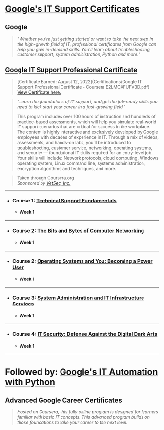 # [Google's IT Support Certificates](https://grow.google/certificates/it-support/#)
## Google

> "*Whether you’re just getting started or want to take the next step in the high-growth field of IT, professional certificates from Google can help you gain in-demand skills. You’ll learn about troubleshooting, customer
> support, system administration, Python and more.*"


## [Google IT Support Professional Certificate](https://www.coursera.org/programs/vetsec-on-demand-training-program-3azop/professional-certificates/google-it-support)

> [Certificate Earned: August 12, 2022](Certifications/Google IT Support Professional Certificate - Coursera E2LMCXFUFV3D.pdf)  
> [View Certificate here.](https://coursera.org/share/5f0277610b9aad3c20f36e55c2f91df2)  
 
> "*Learn the foundations of IT support, and get the job-ready skills you need to kick start your career in a fast-growing field.*"
>
> 
> This program includes over 100 hours of instruction and hundreds of practice-based assessments, which will help you simulate real-world IT support scenarios that are critical for success in the workplace.
> The content is highly interactive and exclusively developed by Google employees with decades of experience in IT.
> Through a mix of videos, assessments, and hands-on labs, you’ll be introduced to troubleshooting, customer service, networking, operating systems, and security — foundational IT skills required for an entry-level job.
> Your skills will include: Network protocols, cloud computing, Windows operating system, Linux command line, systems administration, encryption algorithms and techniques, and more.
>
> 


> Taken through Coursera.org  
> *Sponsored by [VetSec, Inc.](https://veteransec.org/)*  

***  

- ### **Course 1:** [Technical Support Fundamentals](https://www.coursera.org/programs/vetsec-on-demand-training-program-3azop/learn/technical-support-fundamentals?specialization=google-it-support)

  - #### Week 1

***

- ### **Course 2:** [The Bits and Bytes of Computer Networking](https://www.coursera.org/programs/vetsec-on-demand-training-program-3azop/learn/computer-networking?specialization=google-it-support)

  - #### Week 1

***
 
- ### **Course 2:** [Operating Systems and You: Becoming a Power User](https://www.coursera.org/programs/vetsec-on-demand-training-program-3azop/learn/os-power-user?specialization=google-it-support)

  - #### Week 1

***

- ### **Course 3:** [System Administration and IT Infrastructure Services](https://www.coursera.org/programs/vetsec-on-demand-training-program-3azop/learn/system-administration-it-infrastructure-services?specialization=google-it-support)

  - #### Week 1
 
***

- ### **Course 4:** [IT Security: Defense Against the Digital Dark Arts](https://www.coursera.org/programs/vetsec-on-demand-training-program-3azop/learn/it-security?specialization=google-it-support)

  - #### Week 1
 

***

# Followed by: [Google's IT Automation with Python](Courses/Google-IT-Automation-with-Python-Professional-Certificate.md)  
## Advanced Google Career Certificates

> *Hosted on Coursera, this fully online program is designed for learners familiar with basic IT concepts. This advanced program builds on those foundations to take your career to the next level.*

